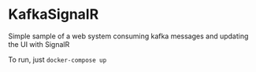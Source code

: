 # KafkaSignalR
Simple sample of a web system consuming kafka messages and updating the UI with SignalR

To run, just ```docker-compose up```